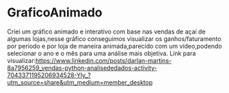 # GraficoAnimado
Criei um gráfico animado e interativo com base nas vendas de açaí de algumas lojas,nesse gráfico conseguimos visualizar os ganhos/faturamento por periodo e por loja de maneira animada,parecido com um vídeo,podendo selecionar o ano e o mês para uma análise mais objetiva.
Link para visualizar:https://www.linkedin.com/posts/darlan-martins-8a7956259_vendas-python-analisededados-activity-7043371195206934528-Yly_?utm_source=share&utm_medium=member_desktop
